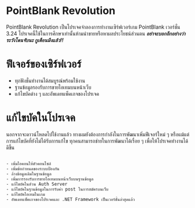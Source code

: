 # PointBlank Revolution
PointBlank Revolution เป็นโปรเจคจำลองการทำงานเซิร์ฟเวอร์เกม PointBlank เวอร์ชั่น 3.24 โปรเจคนี้ใช้ในการศึกษาเท่านั้นห้ามนำขายหรือหาผลประโยชน์ส่วนตน
***อย่าจะบอกอีกอย่างว่าระวังโดนจับนะ กูเตือนมึงแล้ว!!***

# ฟีเจอร์ของเซิร์ฟเวอร์
- ทุกฟังชั่นทำงานได้สมบูรณ์พร้อมใช้งาน
- ฐานข้อมูลรองรับการขายไอเทมบนหน้าเว็บ
- แก้ไขบัคต่าง ๆ และอัพเดทแพ็คเกจของโปรเจค

# แก้ไขบัคในโปรเจค
นอกจากจะดาวน์โหลดไปใช้งานแล้ว ทางผมยังต้องการกำลังในการพัฒนาเพิ่มฟีเจอร์ใหม่ ๆ หรือแม้แต่การแก้ไขบัคที่ยังไม่ได้รับการแก้ไข
ทุกคนสามารถช่ายในการพัฒนาได้เรื่อย ๆ เพื่อให้โปรเจคทำงานได้ดีขึ้น


```

- เพิ่มไอคอนให้ตัวคอนโซล์
- เพิ่มข้อกำหนดของระบบป้องกัน
- ล้างข้อมูลเดิมในฐานข้อมูล
- เพิ่มการรองรับการขายไอเทมบนหน้าเว็บบนฐานข้อมูล
- แก้ไขบัคในส่วน Auth Server
- แก้ไขบัคในฐานข้อมูลในการรับค่า post ในการสมัครบนเว็บ
- แก้ไขบัคไอเทมในเกม
- อัพเดทแพ็คเกจของโปรเจคและ .NET Framework เป็นเวอร์ชั่นล่าสุดแล้ว

```
